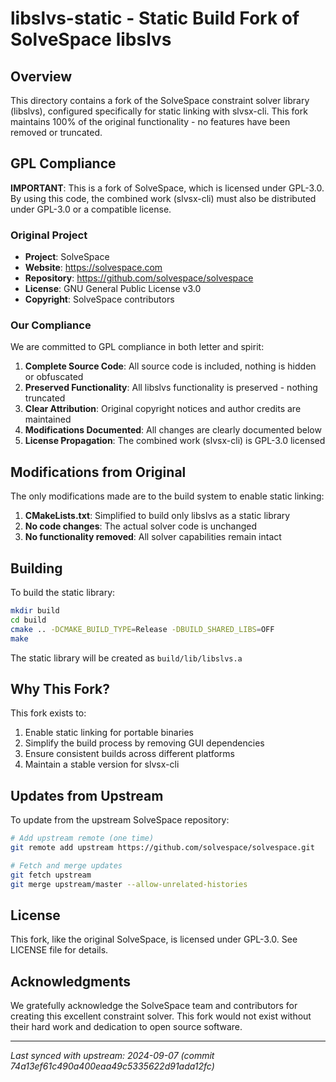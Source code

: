 # libslvs-static - Static Build Fork of SolveSpace libslvs

## Overview

This directory contains a fork of the SolveSpace constraint solver library (libslvs), configured specifically for static linking with slvsx-cli. This fork maintains 100% of the original functionality - no features have been removed or truncated.

## GPL Compliance

**IMPORTANT**: This is a fork of SolveSpace, which is licensed under GPL-3.0. By using this code, the combined work (slvsx-cli) must also be distributed under GPL-3.0 or a compatible license.

### Original Project
- **Project**: SolveSpace
- **Website**: https://solvespace.com
- **Repository**: https://github.com/solvespace/solvespace
- **License**: GNU General Public License v3.0
- **Copyright**: SolveSpace contributors

### Our Compliance
We are committed to GPL compliance in both letter and spirit:

1. **Complete Source Code**: All source code is included, nothing is hidden or obfuscated
2. **Preserved Functionality**: All libslvs functionality is preserved - nothing truncated
3. **Clear Attribution**: Original copyright notices and author credits are maintained
4. **Modifications Documented**: All changes are clearly documented below
5. **License Propagation**: The combined work (slvsx-cli) is GPL-3.0 licensed

## Modifications from Original

The only modifications made are to the build system to enable static linking:

1. **CMakeLists.txt**: Simplified to build only libslvs as a static library
2. **No code changes**: The actual solver code is unchanged
3. **No functionality removed**: All solver capabilities remain intact

## Building

To build the static library:

```bash
mkdir build
cd build
cmake .. -DCMAKE_BUILD_TYPE=Release -DBUILD_SHARED_LIBS=OFF
make
```

The static library will be created as `build/lib/libslvs.a`

## Why This Fork?

This fork exists to:
1. Enable static linking for portable binaries
2. Simplify the build process by removing GUI dependencies
3. Ensure consistent builds across different platforms
4. Maintain a stable version for slvsx-cli

## Updates from Upstream

To update from the upstream SolveSpace repository:

```bash
# Add upstream remote (one time)
git remote add upstream https://github.com/solvespace/solvespace.git

# Fetch and merge updates
git fetch upstream
git merge upstream/master --allow-unrelated-histories
```

## License

This fork, like the original SolveSpace, is licensed under GPL-3.0. See LICENSE file for details.

## Acknowledgments

We gratefully acknowledge the SolveSpace team and contributors for creating this excellent constraint solver. This fork would not exist without their hard work and dedication to open source software.

---
*Last synced with upstream: 2024-09-07 (commit 74a13ef61c490a400eaa49c5335622d91ada12fc)*